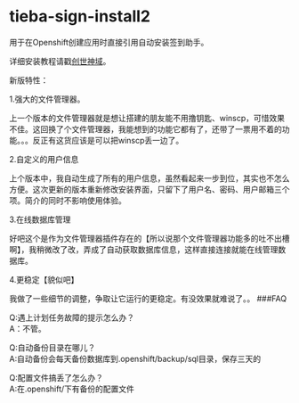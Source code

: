 tieba-sign-install2
===================

用于在Openshift创建应用时直接引用自动安装签到助手。

详细安装教程请戳[创世神域](http://www.puteulanus.com/?p=442)。

新版特性：

1.强大的文件管理器。

上一个版本的文件管理器就是想让搭建的朋友能不用撸钥匙、winscp，可惜效果不佳。这回换了个文件管理器，我能想到的功能它都有了，还带了一票用不着的功能。。。反正有这货应该是可以把winscp丢一边了。

2.自定义的用户信息

上个版本中，我自动生成了所有的用户信息，虽然看起来一步到位，其实也不怎么方便。这次更新的版本重新修改安装界面，只留下了用户名、密码、用户邮箱三个项。简介的同时不影响使用体验。

3.在线数据库管理

好吧这个是作为文件管理器插件存在的【所以说那个文件管理器功能多的吐不出槽啊】，我稍微改了改，弄成了自动获取数据库信息，这样直接连接就能在线管理数据库。

4.更稳定【貌似吧】

我做了一些细节的调整，争取让它运行的更稳定。有没效果就难说了。。
###FAQ  

Q:遇上计划任务故障的提示怎么办？  
A：不管。

Q:自动备份目录在哪儿？  
A:自动备份会每天备份数据库到.openshift/backup/sql目录，保存三天的

Q:配置文件搞丢了怎么办？  
A:在.openshift/下有备份的配置文件
